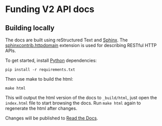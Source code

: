 Funding V2 API docs
===================

## Building locally
The docs are built using reStructured Text and
[Sphinx](http://www.sphinx-doc.org/en/stable/index.html). The 
[sphinxcontrib.httpdomain](https://pythonhosted.org/sphinxcontrib-httpdomain/) 
extension is used for describing RESTful HTTP APIs.

To get started, install [Python](https://www.python.org/) dependencies:
```
pip install -r requirements.txt
```

Then use make to build the html:

```
make html
```

This will output the html version of the docs to `_build/html`, just open the
`index.html` file to start browsing the docs. Run `make html` again to
regenerate the html after changes.

Changes will be published to [Read the Docs](https://www.readthedocs.org).
